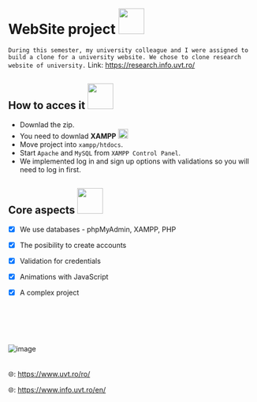 # WebSite project <img height="52" width="52" src = "https://user-images.githubusercontent.com/92999481/166152965-bbcdeab9-7a89-439c-ab2a-6a5918e09acc.png">

```During this semester, my university colleague and I were assigned to build a clone for a university website. We chose to clone research website of university.```
Link: https://research.info.uvt.ro/

## How to acces it <img height="52" width="52" src = "https://user-images.githubusercontent.com/92999481/166147080-e3baac9b-3d24-439d-aa7b-4eec7a59edc2.png">

- Downlad the zip.
- You need to downlad **XAMPP** <img height="20" width="20" src = "https://user-images.githubusercontent.com/92999481/172175833-d26964e2-7523-4d53-bb68-3de7905194d3.png">
- Move project into ```xampp/htdocs```.
- Start ```Apache``` and ```MySQL``` from ```XAMPP Control Panel```.
- We implemented log in and sign up options with validations so you will need to log in first.

## Core aspects <img height="52" width="52" src = "https://user-images.githubusercontent.com/92999481/166150746-71e05c9b-3ef1-4179-b659-dbfcf0629fea.png">
- [x] We use databases - phpMyAdmin, XAMPP, PHP
- [x] The posibility to create accounts
- [x] Validation for credentials
- [x] Animations with JavaScript
- [x] A complex project


<br>
<br>
<br>
<br>

![image](https://user-images.githubusercontent.com/92999481/169172665-3f6d4261-fbe1-49f9-a9a7-93ffd468e8a4.png)
<br>
<br>
<br>
🌐: https://www.uvt.ro/ro/

🌐: https://www.info.uvt.ro/en/


